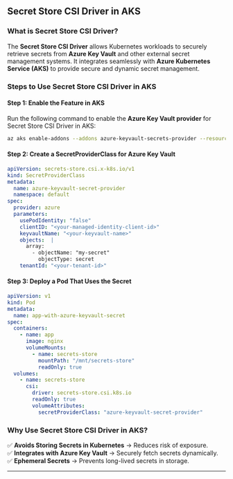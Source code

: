 
## Secret Store CSI Driver in AKS

### What is Secret Store CSI Driver?
The **Secret Store CSI Driver** allows Kubernetes workloads to securely retrieve secrets from **Azure Key Vault** and other external secret management systems. It integrates seamlessly with **Azure Kubernetes Service (AKS)** to provide secure and dynamic secret management.

### Steps to Use Secret Store CSI Driver in AKS

#### Step 1: Enable the Feature in AKS
Run the following command to enable the **Azure Key Vault provider** for Secret Store CSI Driver in AKS:
```sh
az aks enable-addons --addons azure-keyvault-secrets-provider --resource-group <resource-group> --name <aks-cluster>
```

#### Step 2: Create a SecretProviderClass for Azure Key Vault
```yaml
apiVersion: secrets-store.csi.x-k8s.io/v1
kind: SecretProviderClass
metadata:
  name: azure-keyvault-secret-provider
  namespace: default
spec:
  provider: azure
  parameters:
    usePodIdentity: "false"
    clientID: "<your-managed-identity-client-id>"
    keyvaultName: "<your-keyvault-name>"
    objects:  |
      array:
        - objectName: "my-secret"
          objectType: secret
    tenantId: "<your-tenant-id>"
```

#### Step 3: Deploy a Pod That Uses the Secret
```yaml
apiVersion: v1
kind: Pod
metadata:
  name: app-with-azure-keyvault-secret
spec:
  containers:
    - name: app
      image: nginx
      volumeMounts:
        - name: secrets-store
          mountPath: "/mnt/secrets-store"
          readOnly: true
  volumes:
    - name: secrets-store
      csi:
        driver: secrets-store.csi.k8s.io
        readOnly: true
        volumeAttributes:
          secretProviderClass: "azure-keyvault-secret-provider"
```

### Why Use Secret Store CSI Driver in AKS?
✅ **Avoids Storing Secrets in Kubernetes** → Reduces risk of exposure.  
✅ **Integrates with Azure Key Vault** → Securely fetch secrets dynamically.  
✅ **Ephemeral Secrets** → Prevents long-lived secrets in storage.  

---
